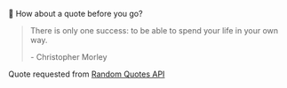 📣 How about a quote before you go?

> There is only one success: to be able to spend your life in your own way.
>
> <p>- Christopher Morley</p>

Quote requested from [Random Quotes API](https://github.com/lukePeavey/quotable)
